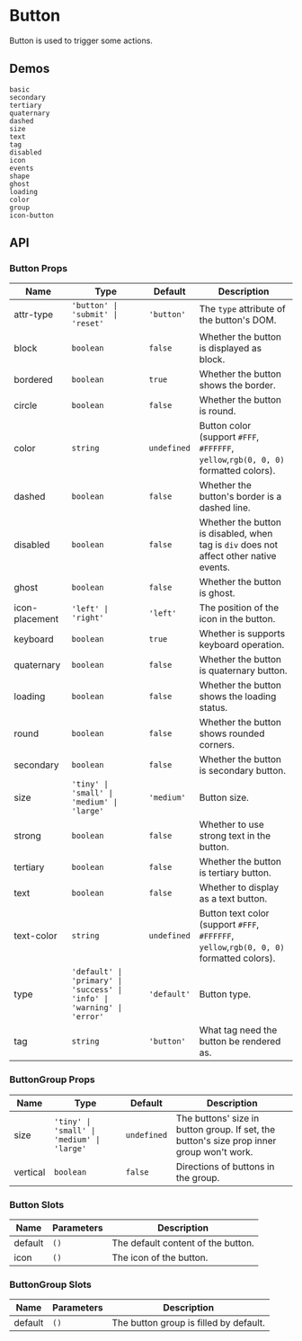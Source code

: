 # Button

Button is used to trigger some actions.

## Demos

```demo
basic
secondary
tertiary
quaternary
dashed
size
text
tag
disabled
icon
events
shape
ghost
loading
color
group
icon-button
```

## API

### Button Props

| Name | Type | Default | Description |
| --- | --- | --- | --- |
| attr-type | `'button' \| 'submit' \| 'reset'` | `'button'` | The `type` attribute of the button's DOM. |
| block | `boolean` | `false` | Whether the button is displayed as block. |
| bordered | `boolean` | `true` | Whether the button shows the border. |
| circle | `boolean` | `false` | Whether the button is round. |
| color | `string` | `undefined` | Button color (support `#FFF`, `#FFFFFF`, `yellow`,`rgb(0, 0, 0)` formatted colors). |
| dashed | `boolean` | `false` | Whether the button's border is a dashed line. |
| disabled | `boolean` | `false` | Whether the button is disabled, when tag is `div` does not affect other native events. |
| ghost | `boolean` | `false` | Whether the button is ghost. |
| icon-placement | `'left' \| 'right'` | `'left'` | The position of the icon in the button. |
| keyboard | `boolean` | `true` | Whether is supports keyboard operation. |
| quaternary | `boolean` | `false` | Whether the button is quaternary button. |
| loading | `boolean` | `false` | Whether the button shows the loading status. |
| round | `boolean` | `false` | Whether the button shows rounded corners. |
| secondary | `boolean` | `false` | Whether the button is secondary button. |
| size | `'tiny' \| 'small' \| 'medium' \| 'large'` | `'medium'` | Button size. |
| strong | `boolean` | `false` | Whether to use strong text in the button. |
| tertiary | `boolean` | `false` | Whether the button is tertiary button. |
| text | `boolean` | `false` | Whether to display as a text button. |
| text-color | `string` | `undefined` | Button text color (support `#FFF`, `#FFFFFF`, `yellow`,`rgb(0, 0, 0)` formatted colors). |
| type | `'default' \| 'primary' \| 'success' \| 'info' \| 'warning' \| 'error'` | `'default'` | Button type. |
| tag | `string` | `'button'` | What tag need the button be rendered as. |

### ButtonGroup Props

| Name | Type | Default | Description |
| --- | --- | --- | --- |
| size | `'tiny' \| 'small' \| 'medium' \| 'large'` | `undefined` | The buttons' size in button group. If set, the button's size prop inner group won't work. |
| vertical | `boolean` | `false` | Directions of buttons in the group. |

### Button Slots

| Name    | Parameters | Description                        |
| ------- | ---------- | ---------------------------------- |
| default | `()`       | The default content of the button. |
| icon    | `()`       | The icon of the button.            |

### ButtonGroup Slots

| Name    | Parameters | Description                            |
| ------- | ---------- | -------------------------------------- |
| default | `()`       | The button group is filled by default. |
